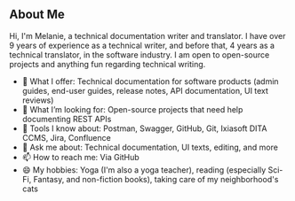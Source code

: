 ## About Me

Hi, I'm Melanie, a technical documentation writer and translator. 
I have over 9 years of experience as a technical writer, and before that, 4 years as a technical translator, in the software industry.
I am open to open-source projects and anything fun regarding technical writing.


- 🔭 What I offer: Technical documentation for software products (admin guides, end-user guides, release notes, API documentation, UI text reviews)
- 👯 What I’m looking for: Open-source projects that need help documenting REST APIs
- 🌱 Tools I know about: Postman, Swagger, GitHub, Git, Ixiasoft DITA CCMS, Jira, Confluence
- 💬 Ask me about: Technical documentation, UI texts, editing, and more
- 📫 How to reach me: Via GitHub
- 😄 My hobbies: Yoga (I'm also a yoga teacher), reading (especially Sci-Fi, Fantasy, and non-fiction books), taking care of my neighborhood's cats


<!-- List of Resources on GitHub for writing:
- Emoji Cheat Sheet at https://www.webfx.com/tools/emoji-cheat-sheet/
- GitHub Templates for technical docs at https://docs.github.com/en/contributing/writing-for-github-docs/templates#conceptual-article-template -->
